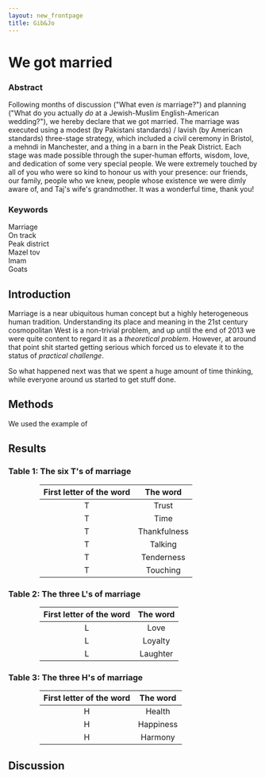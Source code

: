 ```yaml
---
layout: new_frontpage
title: Gib&Jo
---
```


<div class="text-center">
	<h1>We got married</h1>
</div>
<div class="text-center">
	<h3>Abstract</h3>
	<p>Following months of discussion ("What even <em>is</em> marriage?") and planning ("What do you actually <em>do</em> at a Jewish-Muslim English-American wedding?"), we hereby declare that we got married. The marriage was executed using a modest (by Pakistani standards) / lavish (by American standards) three-stage strategy, which included a civil ceremony in Bristol, a mehndi in Manchester, and a thing in a barn in the Peak District. Each stage was made possible through the super-human efforts, wisdom, love, and dedication of some very special people. We were extremely touched by all of you who were so kind to honour us with your presence: our friends, our family, people who we knew, people whose existence we were dimly aware of, and Taj's wife's grandmother. It was a wonderful time, thank you!</p>
<h3>Keywords</h3>
<p>Marriage<br/>On track<br/>Peak district<br/>Mazel tov<br/>Imam<br/>Goats</p>
</div>


## Introduction

Marriage is a near ubiquitous human concept but a highly heterogeneous human tradition. Understanding its place and meaning in the 21st century cosmopolitan West is a non-trivial problem, and up until the end of 2013 we were quite content to regard it as a *theoretical problem*. However, at around that point shit started getting serious which forced us to elevate it to the status of *practical challenge*.

So what happened next was that we spent a huge amount of time thinking, while everyone around us started to get stuff done.


## Methods

We used the example of 



## Results



<h3>Table 1: The six T's of marriage</h3>
<table class="table table-striped" style="width: 75%; margin: 0px auto;">
    <thead>
        <tr>
            <th style="text-align: center;">First letter of the word</th>
            <th style="text-align: center;">The word</th>
        </tr>
    </thead>
    <tbody>
        <tr>
            <td style="text-align: center;">T</td>
            <td style="text-align: center;">Trust</td>
        </tr>
        <tr>
            <td style="text-align: center;">T</td>
            <td style="text-align: center;">Time</td>
        </tr>
        <tr>
            <td style="text-align: center;">T</td>
            <td style="text-align: center;">Thankfulness</td>
        </tr>
        <tr>
            <td style="text-align: center;">T</td>
            <td style="text-align: center;">Talking</td>
        </tr>
        <tr>
            <td style="text-align: center;">T</td>
            <td style="text-align: center;">Tenderness</td>
        </tr>
        <tr>
            <td style="text-align: center;">T</td>
            <td style="text-align: center;">Touching</td>
        </tr>
    </tbody>
</table>

<h3>Table 2: The three L's of marriage</h3>
<table class="table table-striped" style="width: 75%; margin: 0px auto;">
    <thead>
        <tr>
            <th style="text-align: center;">First letter of the word</th>
            <th style="text-align: center;">The word</th>
        </tr>
    </thead>
    <tbody>
        <tr>
            <td style="text-align: center;">L</td>
            <td style="text-align: center;">Love</td>
        </tr>
        <tr>
            <td style="text-align: center;">L</td>
            <td style="text-align: center;">Loyalty</td>
        </tr>
        <tr>
            <td style="text-align: center;">L</td>
            <td style="text-align: center;">Laughter</td>
        </tr>
    </tbody>
</table>

<h3>Table 3: The three H's of marriage</h3>
<table class="table table-striped" style="width: 75%; margin: 0px auto;">
    <thead>
        <tr>
            <th style="text-align: center;">First letter of the word</th>
            <th style="text-align: center;">The word</th>
        </tr>
    </thead>
    <tbody>
        <tr>
            <td style="text-align: center;">H</td>
            <td style="text-align: center;">Health</td>
        </tr>
        <tr>
            <td style="text-align: center;">H</td>
            <td style="text-align: center;">Happiness</td>
        </tr>
        <tr>
            <td style="text-align: center;">H</td>
            <td style="text-align: center;">Harmony</td>
        </tr>
    </tbody>
</table>


## Discussion



